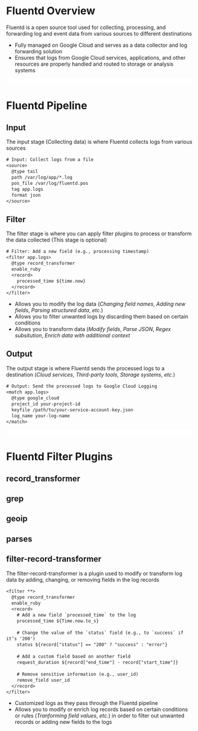 # Fluentd Overview

Fluentd is a open source tool used for collecting, processing, and forwarding log and event data from various sources to different destinations 

* Fully managed on Google Cloud and serves as a data collector and log forwarding solution
* Ensures that logs from Google Cloud services, applications, and other resources are properly handled and routed to storage or analysis systems

![](https://github.com/JonmarCorpuz/LetsLearn/blob/main/Assets/Whitespace.png)

# Fluentd Pipeline

## Input

The input stage (Collecting data) is where Fluentd collects logs from various sources

```Text
# Input: Collect logs from a file
<source>
  @type tail
  path /var/log/app/*.log
  pos_file /var/log/fluentd.pos
  tag app.logs
  format json
</source>
```

## Filter

The filter stage is where you can apply filter plugins to process or transform the data collected (This stage is optional)

```Text
# Filter: Add a new field (e.g., processing timestamp)
<filter app.logs>
  @type record_transformer
  enable_ruby
  <record>
    processed_time ${time.now}
  </record>
</filter>
```

* Allows you to modify the log data (*Changing field names*, *Adding new fields*, *Parsing structured data*, *etc.*)
* Allows you to filter unwanted logs by discarding them based on certain conditions
* Allows you to transform data (*Modify fields*, *Parse JSON*, *Regex subsitution*, *Enrich data with additional context*

## Output

The output stage is where Fluentd sends the processed logs to a destination (*Cloud services*, *Third-party tools*, *Storage systems*, *etc.*)

```Text
# Output: Send the processed logs to Google Cloud Logging
<match app.logs>
  @type google_cloud
  project_id your-project-id
  keyfile /path/to/your-service-account-key.json
  log_name your-log-name
</match>
```

![](https://github.com/JonmarCorpuz/LetsLearn/blob/main/Assets/Whitespace.png)

# Fluentd Filter Plugins

## record_transformer

## grep

## geoip

## parses

## filter-record-transformer

The filter-record-transformer is a plugin used to modify or transform log data by adding, changing, or removing fields in the log records

```Text
<filter **>
  @type record_transformer
  enable_ruby
  <record>
    # Add a new field `processed_time` to the log
    processed_time ${Time.now.to_s}
    
    # Change the value of the `status` field (e.g., to `success` if it’s '200')
    status ${record["status"] == "200" ? "success" : "error"}
    
    # Add a custom field based on another field
    request_duration ${record["end_time"] - record["start_time"]}
    
    # Remove sensitive information (e.g., user_id)
    remove_field user_id
  </record>
</filter>
```

* Customized logs as they pass through the Fluentd pipeline
* Allows you to modify or enrich log records based on certain conditions or rules (*Tranforming field values*, *etc.*) in order to filter out unwanted records or adding new fields to the logs
